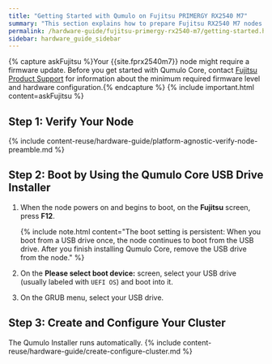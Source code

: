 ```yaml
---
title: "Getting Started with Qumulo on Fujitsu PRIMERGY RX2540 M7"
summary: "This section explains how to prepare Fujitsu RX2540 M7 nodes for creating a Qumulo cluster."
permalink: /hardware-guide/fujitsu-primergy-rx2540-m7/getting-started.html
sidebar: hardware_guide_sidebar
---
```


{% capture askFujitsu %}Your {{site.fprx2540m7}} node might require a firmware update. Before you get started with Qumulo Core, contact [Fujitsu Product Support](https://support.ts.fujitsu.com/) for information about the minimum required firmware level and hardware configuration.{% endcapture %}
{% include important.html content=askFujitsu %}

## Step 1: Verify Your Node
{% include content-reuse/hardware-guide/platform-agnostic-verify-node-preamble.md %}


## Step 2: Boot by Using the Qumulo Core USB Drive Installer
1. When the node powers on and begins to boot, on the **Fujitsu** screen, press **F12**.

   {% include note.html content="The boot setting is persistent: When you boot from a USB drive once, the node continues to boot from the USB drive. After you finish installing Qumulo Core, remove the USB drive from the node." %}

1. On the **Please select boot device:** screen, select your USB drive (usually labeled with `UEFI OS`) and boot into it.

1. On the GRUB menu, select your USB drive.


## Step 3: Create and Configure Your Cluster
The Qumulo Installer runs automatically.
{% include content-reuse/hardware-guide/create-configure-cluster.md %}
